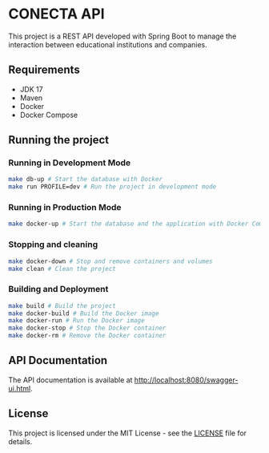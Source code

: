 # CONECTA API

This project is a REST API developed with Spring Boot to manage the interaction between educational institutions and companies.

## Requirements

- JDK 17
- Maven
- Docker
- Docker Compose

## Running the project

### Running in Development Mode

```bash
make db-up # Start the database with Docker
make run PROFILE=dev # Run the project in development mode
```

### Running in Production Mode

```bash
make docker-up # Start the database and the application with Docker Compose
```

### Stopping and cleaning

```bash
make docker-down # Stop and remove containers and volumes
make clean # Clean the project
```

### Building and Deployment

```bash
make build # Build the project
make docker-build # Build the Docker image
make docker-run # Run the Docker image
make docker-stop # Stop the Docker container
make docker-rm # Remove the Docker container
```

## API Documentation

The API documentation is available at [http://localhost:8080/swagger-ui.html](http://localhost:8080/swagger-ui.html).

## License

This project is licensed under the MIT License - see the [LICENSE](LICENSE) file for details.
